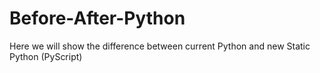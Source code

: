 # Before-After-Python
Here we will show the difference between current Python and new Static Python (PyScript)

